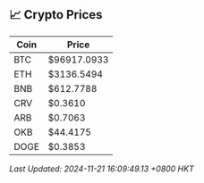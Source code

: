 ## 📈 Crypto Prices

| Coin | Price |
| ---- | ----- |
| BTC | $96917.0933 |
| ETH | $3136.5494 |
| BNB | $612.7788 |
| CRV | $0.3610 |
| ARB | $0.7063 |
| OKB | $44.4175 |
| DOGE | $0.3853 |

_Last Updated: 2024-11-21 16:09:49.13 +0800 HKT_